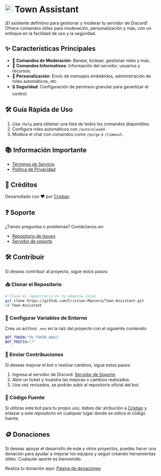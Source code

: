 # <code><a href="https://github.com/topics/discord-bot" target="_blank"><img height="25" src="https://skillicons.dev/icons?i=discord"></a></code> Town Assistant

¡El asistente definitivo para gestionar y moderar tu servidor de Discord! Ofrece comandos útiles para moderación, personalización y más, con un enfoque en la facilidad de uso y la seguridad.

## ✨ Características Principales
- 🚀 **Comandos de Moderación**: Banear, kickear, gestionar roles y más.
- 💬 **Comandos Informativos**: Información del servidor, usuarios y recursos.
- 🎨 **Personalización**: Envío de mensajes embebidos, administración de roles automáticos, etc.
- 🔒 **Seguridad**: Configuración de permisos granular para garantizar el control.

## 🛠️ Guía Rápida de Uso
1. Usa `/help` para obtener una lista de todos los comandos disponibles.
2. Configura roles automáticos con `/autoroleadd`.
3. Modera el chat con comandos como `/purge` o `/timeout`.

## 📚 Información Importante
- [Términos de Servicio](https://github.com/Cristian-Mancera/Town-Assistant/blob/feature/Terms%20of%20Service.md)
- [Política de Privacidad](https://github.com/Cristian-Mancera/Town-Assistant/blob/feature/Privacy%20Policy.md)

## 👥 Créditos
Desarrollado con ❤️ por [Cristian](https://github.com/Cristian-Mancera).

## ❓ Soporte
¿Tienes preguntas o problemas? Contáctanos en:
- [Repositorio de Issues](https://github.com/Cristian-Mancera/Town-Assistant/issues)
- [Servidor de soporte](https://discord.gg/VzSMQHfKVs)

## 🛠️ Contribuir
Si deseas contribuir al proyecto, sigue estos pasos:

### 📥 Clonar el Repositorio
```sh
# Clona el repositorio en tu máquina local
git clone https://github.com/Cristian-Mancera/Town-Assistant.git
cd Town-Assistant
```

### 🔑 Configurar Variables de Entorno
Crea un archivo `.env` en la raíz del proyecto con el siguiente contenido:
```sh
BOT_TOKEN="TU_TOKEN_AQUI"
BOT_PREFIX="/"
```

### 🤝 Enviar Contribuciones
Si deseas mejorar el bot o realizar cambios, sigue estos pasos:
1. Ingresa al servidor de Discord: [Servidor de Soporte](https://discord.gg/VzSMQHfKVs).
2. Abre un ticket y muestra las mejoras o cambios realizados.
3. Una vez revisados, se podrán subir al repositorio oficial del bot.

### 📢 Código Fuente
Si utilizas este bot para tu propio uso, debes dar atribución a [Cristian](https://github.com/Cristian-Mancera) y enlazar a este repositorio en cualquier lugar donde se utilice el código fuente.

## 🪙 Donaciones 
Si deseas apoyar el desarrollo de este y otros proyectos, puedes hacer una donación para ayudar a mejorar los equipos y seguir creando herramientas útiles. Cualquier aporte es bienvenido. 

Realiza tu donación aquí: [Página de donaciones](https://town.mysellauth.com/product/donations)